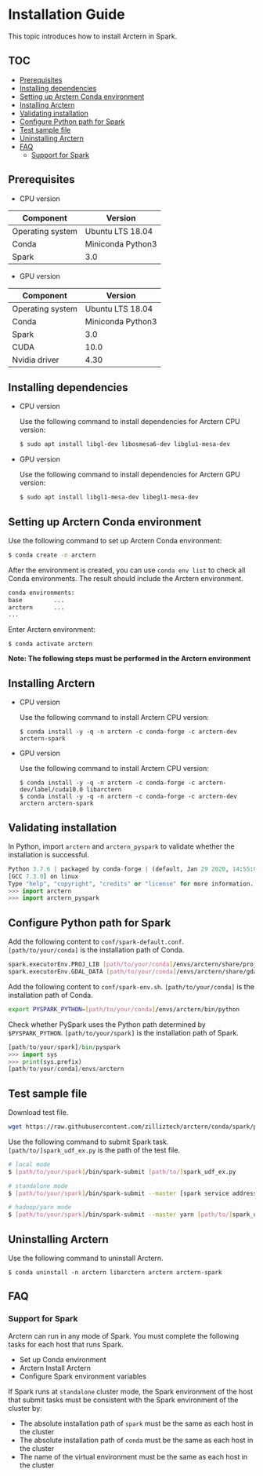# Installation Guide

This topic introduces how to install Arctern in Spark.

## TOC

<!-- TOC -->
- [Prerequisites](#prerequisites)
- [Installing dependencies](#installing-dependencies)
- [Setting up Arctern Conda environment](#setting-up-arctern-conda-environment)
- [Installing Arctern](#installing-arctern)
- [Validating installation](#validating-installation)
- [Configure Python path for Spark](#configure-python-path-for-spark)
- [Test sample file](#test-sample-file)
- [Uninstalling Arctern](#uninstalling-arctern)
- [FAQ](#faq)
    - [Support for Spark](#support-for-spark)
<!-- /TOC -->

## Prerequisites

- CPU version

| Component     | Version              |
| -------- | ----------------- |
| Operating system | Ubuntu LTS 18.04  |
| Conda    | Miniconda Python3 |
| Spark    | 3.0               |

- GPU version

| Component          | Version              |
| ------------- | ----------------- |
| Operating system     | Ubuntu LTS 18.04  |
| Conda         | Miniconda Python3 |
| Spark         | 3.0               |
| CUDA          | 10.0              |
| Nvidia driver | 4.30              |

## Installing dependencies

- CPU version

  Use the following command to install dependencies for Arctern CPU version:

    ```bash
    $ sudo apt install libgl-dev libosmesa6-dev libglu1-mesa-dev
    ```

- GPU version

    Use the following command to install dependencies for Arctern GPU version:

    ```bash
    $ sudo apt install libgl1-mesa-dev libegl1-mesa-dev
    ```

## Setting up Arctern Conda environment

Use the following command to set up Arctern Conda environment:

```bash
$ conda create -n arctern
```

After the environment is created, you can use `conda env list` to check all Conda environments. The result should include the Arctern environment.

```bash
conda environments:
base         ...
arctern      ...
...
```

Enter Arctern environment:

```
$ conda activate arctern
```

**Note: The following steps must be performed in the Arctern environment**

## Installing Arctern

- CPU version

  Use the following command to install Arctern CPU version:

    ```shell
    $ conda install -y -q -n arctern -c conda-forge -c arctern-dev arctern-spark
    ```

- GPU version

  Use the following command to install Arctern CPU version:

    ```shell
    $ conda install -y -q -n arctern -c conda-forge -c arctern-dev/label/cuda10.0 libarctern
    $ conda install -y -q -n arctern -c conda-forge -c arctern-dev arctern arctern-spark
    ```

## Validating installation

In Python, import `arctern` and `arctern_pyspark` to validate whether the installation is successful.

```python
Python 3.7.6 | packaged by conda-forge | (default, Jan 29 2020, 14:55:04)
[GCC 7.3.0] on linux
Type "help", "copyright", "credits" or "license" for more information.
>>> import arctern
>>> import arctern_pyspark
```

## Configure Python path for Spark

Add the following content to `conf/spark-default.conf`. `[path/to/your/conda]` is the installation path of Conda.

```bash
spark.executorEnv.PROJ_LIB [path/to/your/conda]/envs/arctern/share/proj
spark.executorEnv.GDAL_DATA [path/to/your/conda]/envs/arctern/share/gdal
```

Add the following content to `conf/spark-env.sh`. `[path/to/your/conda]` is the installation path of Conda.

```bash
export PYSPARK_PYTHON=[path/to/your/conda]/envs/arctern/bin/python
```

Check whether PySpark uses the Python path determined by `$PYSPARK_PYTHON`. `[path/to/your/spark]` is the installation path of Spark.

```python
[path/to/your/spark]/bin/pyspark
>>> import sys
>>> print(sys.prefix)
[path/to/your/conda]/envs/arctern
```

## Test sample file

Download test file.

```bash
wget https://raw.githubusercontent.com/zilliztech/arctern/conda/spark/pyspark/examples/gis/spark_udf_ex.py
```

Use the following command to submit Spark task. `[path/to/]spark_udf_ex.py` is the path of the test file.

```bash
# local mode
$ [path/to/your/spark]/bin/spark-submit [path/to/]spark_udf_ex.py

# standalone mode
$ [path/to/your/spark]/bin/spark-submit --master [spark service address] [path/to/]spark_udf_ex.py

# hadoop/yarn mode
$ [path/to/your/spark]/bin/spark-submit --master yarn [path/to/]spark_udf_ex.py
```

## Uninstalling Arctern

Use the following command to uninstall Arctern.

```shell
$ conda uninstall -n arctern libarctern arctern arctern-spark
```

## FAQ

### Support for Spark

Arctern can run in any mode of Spark. You must complete the following tasks for each host that runs Spark.

- Set up Conda environment
- Arctern Install Arctern
- Configure Spark environment variables

If Spark runs at `standalone` cluster mode, the Spark environment of the host that submit tasks must be consistent with the Spark environment of the cluster by:

- The absolute installation path of `spark` must be the same as each host in the cluster
- The absolute installation path of `conda` must be the same as each host in the cluster
- The name of the virtual environment must be the same as each host in the cluster
